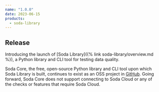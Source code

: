 ```yaml
---
name: "1.0.0"
date: 2023-06-15
products:
  - soda-library
---
```


## Release

Introducing the launch of [Soda Library]({% link soda-library/overview.md %}), a Python library and CLI tool for testing data quality.  

Soda Core, the free, open-source Python library and CLI tool upon which Soda Library is built, continues to exist as an OSS project in <a href="https://github.com/sodadata/soda-core" target="_blank">GitHub</a>. Going forward, Soda Core does not support connecting to Soda Cloud or any of the checks or features that require Soda Cloud. 
